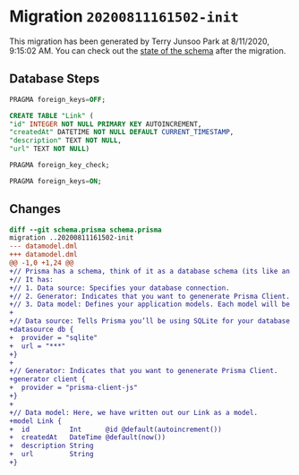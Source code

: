 # Migration `20200811161502-init`

This migration has been generated by Terry Junsoo Park at 8/11/2020, 9:15:02 AM.
You can check out the [state of the schema](./schema.prisma) after the migration.

## Database Steps

```sql
PRAGMA foreign_keys=OFF;

CREATE TABLE "Link" (
"id" INTEGER NOT NULL PRIMARY KEY AUTOINCREMENT,
"createdAt" DATETIME NOT NULL DEFAULT CURRENT_TIMESTAMP,
"description" TEXT NOT NULL,
"url" TEXT NOT NULL)

PRAGMA foreign_key_check;

PRAGMA foreign_keys=ON;
```

## Changes

```diff
diff --git schema.prisma schema.prisma
migration ..20200811161502-init
--- datamodel.dml
+++ datamodel.dml
@@ -1,0 +1,24 @@
+// Prisma has a schema, think of it as a database schema (its like an ORM)
+// It has: 
+// 1. Data source: Specifies your database connection.
+// 2. Generator: Indicates that you want to genenerate Prisma Client.
+// 3. Data model: Defines your application models. Each model will be mapped to a table in the underlying database.
+
+// Data source: Tells Prisma you’ll be using SQLite for your database connection.
+datasource db {
+  provider = "sqlite" 
+  url = "***"
+}
+
+// Generator: Indicates that you want to genenerate Prisma Client.
+generator client {
+  provider = "prisma-client-js"
+}
+
+// Data model: Here, we have written out our Link as a model.
+model Link {
+  id          Int      @id @default(autoincrement())
+  createdAt   DateTime @default(now())
+  description String
+  url         String
+}
```


